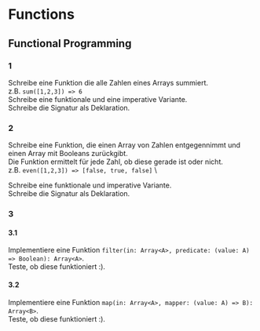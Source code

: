 # Functions
 
## Functional Programming

### 1
Schreibe eine Funktion die alle Zahlen eines Arrays summiert. \
z.B. `sum([1,2,3]) => 6` \
Schreibe eine funktionale und eine imperative Variante.\
Schreibe die Signatur als Deklaration.

### 2
Schreibe eine Funktion, die einen Array von Zahlen entgegennimmt und einen Array mit Booleans zurückgibt. \
Die Funktion ermittelt für jede Zahl, ob diese gerade ist oder nicht. \
z.B. `even([1,2,3]) => [false, true, false]` \

Schreibe eine funktionale und imperative Variante. \
Schreibe die Signatur als Deklaration.

### 3

#### 3.1
Implementiere eine Funktion `filter(in: Array<A>, predicate: (value: A) => Boolean): Array<A>`. \
Teste, ob diese funktioniert :). 

#### 3.2
Implementiere eine Funktion `map(in: Array<A>, mapper: (value: A) => B): Array<B>`. \
Teste, ob diese funktioniert :).
